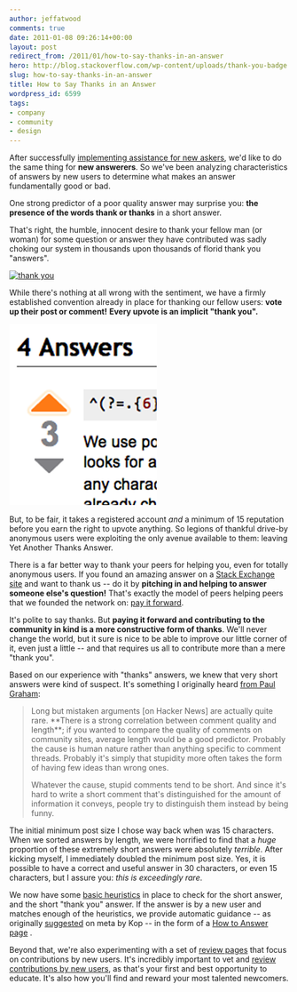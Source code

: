 ```yaml
---
author: jeffatwood
comments: true
date: 2011-01-08 09:26:14+00:00
layout: post
redirect_from: /2011/01/how-to-say-thanks-in-an-answer
hero: http://blog.stackoverflow.com/wp-content/uploads/thank-you-badge.png
slug: how-to-say-thanks-in-an-answer
title: How to Say Thanks in an Answer
wordpress_id: 6599
tags:
- company
- community
- design
---
```


After successfully [implementing assistance for new askers](http://blog.stackoverflow.com/2010/10/asking-better-questions/), we'd like to do the same thing for **new answerers**. So we've been analyzing characteristics of answers by new users to determine what makes an answer fundamentally good or bad.

One strong predictor of a poor quality answer may surprise you: **the presence of the words thank or thanks** in a short answer.

That's right, the humble, innocent desire to thank your fellow man (or woman) for some question or answer they have contributed was sadly choking our system in thousands upon thousands of florid thank you "answers". 

[![thank you](http://blog.stackoverflow.com/wp-content/uploads/thank-you-badge.png)](http://rockofeye.net/artists/gray318)

While there's nothing at all wrong with the sentiment, we have a firmly established convention already in place for thanking our fellow users: **vote up their post or comment!** **Every upvote is an implicit "thank you".** 

![](/images/wordpress/upvote-thank-you.png)

But, to be fair, it takes a registered account _and_ a minimum of 15 reputation before you earn the right to upvote anything. So legions of thankful drive-by anonymous users were exploiting the only avenue available to them: leaving Yet Another Thanks Answer.

There is a far better way to thank your peers for helping you, even for totally anonymous users. If you found an amazing answer on a [Stack Exchange site](http://stackexchange.com/sites) and want to thank us -- do it by **pitching in and helping to answer someone else's question!**  That's exactly the model of peers helping peers that we founded the network on:  [pay it forward](http://en.wikipedia.org/wiki/Pay_it_forward).

It's polite to say thanks. But **paying it forward and contributing to the community in kind is a more constructive form of thanks**. We'll never change the world, but it sure is nice to be able to improve our little corner of it, even just a little -- and that requires us all to contribute more than a mere "thank you". 

Based on our experience with "thanks" answers, we knew that very short answers were kind of suspect. It's something I originally heard [from Paul Graham](http://www.paulgraham.com/hackernews.html):



<blockquote>
Long but mistaken arguments [on Hacker News] are actually quite rare. **There is a strong correlation between comment quality and length**; if you wanted to compare the quality of comments on community sites, average length would be a good predictor. Probably the cause is human nature rather than anything specific to comment threads. Probably it's simply that stupidity more often takes the form of having few ideas than wrong ones.

> 
> 
Whatever the cause, stupid comments tend to be short. And since it's hard to write a short comment that's distinguished for the amount of information it conveys, people try to distinguish them instead by being funny. 
</blockquote>



The initial minimum post size I chose way back when was 15 characters. When we sorted answers by length, we were horrified to find that a _huge_ proportion of these extremely short answers were absolutely _terrible_. After kicking myself, I immediately doubled the minimum post size. Yes, it is possible to have a correct and useful answer in 30 characters, or even 15 characters, but I assure you: _this is exceedingly rare_. 

We now have some [basic heuristics](http://meta.stackoverflow.com/questions/72523/heuristics-for-detecting-a-bad-answer) in place to check for the short answer, and the short "thank you" answer. If the answer is by a new user and matches enough of the heuristics, we provide automatic guidance -- as originally [suggested](http://meta.stackoverflow.com/questions/72307/thanks-a-lot-for-this-post-and-other-first-time-user-curiosities/72308#72308) on meta by Kop -- in the form of a [How to Answer page](http://stackoverflow.com/questions/how-to-answer) .

Beyond that, we're also experimenting with a set of [review pages](http://stackoverflow.com/review) that focus on contributions by new users. It's incredibly important to vet and [review contributions by new users](http://stackoverflow.com/review), as that's your first and best opportunity to educate. It's also how you'll find and reward your most talented newcomers.
